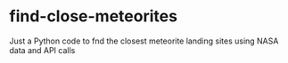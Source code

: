 # find-close-meteorites
Just a Python code to fnd the closest meteorite landing sites using NASA data and API calls
